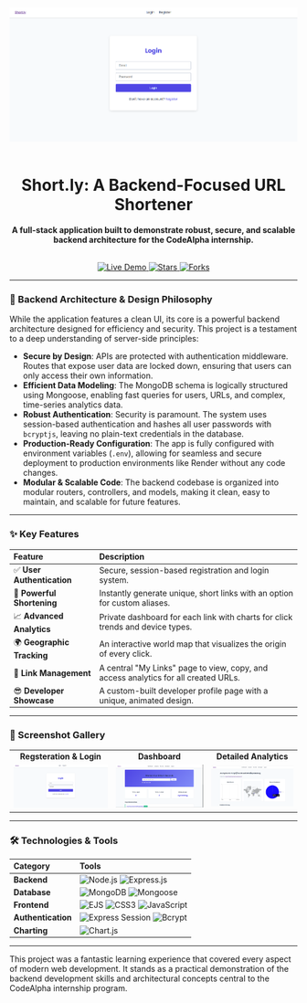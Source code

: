 <div align="center">
  <img src="assets/screen1.png" alt="Project Banner" width="800"/>
  <br/>
  <br/>
  
  # **Short.ly: A Backend-Focused URL Shortener**
  
  **A full-stack application built to demonstrate robust, secure, and scalable backend architecture for the CodeAlpha internship.**
  
  <br/>
  
  <a href="https://short-ly-6oe6.onrender.com">
    <img src="https://img.shields.io/badge/Live_Demo-000000?style=for-the-badge&logo=rocket&logoColor=white" alt="Live Demo"/>
  </a>
  <a href="https://github.com/Yobil-Job/Short.ly_url_shortener/stargazers">
    <img src="https://img.shields.io/github/stars/your-username/your-repo?style=for-the-badge&logo=github&color=FFC107" alt="Stars"/>
  </a>
  <a href="https://github.com/Yobil-Job/Short.ly_url_shortener/network/members">
    <img src="https://img.shields.io/github/forks/your-username/your-repo?style=for-the-badge&logo=github&color=4CAF50" alt="Forks"/>
  </a>

</div>

---

### **🧠 Backend Architecture & Design Philosophy**
While the application features a clean UI, its core is a powerful backend architecture designed for efficiency and security. This project is a testament to a deep understanding of server-side principles:

-   **Secure by Design**: APIs are protected with authentication middleware. Routes that expose user data are locked down, ensuring that users can only access their own information.
-   **Efficient Data Modeling**: The MongoDB schema is logically structured using Mongoose, enabling fast queries for users, URLs, and complex, time-series analytics data.
-   **Robust Authentication**: Security is paramount. The system uses session-based authentication and hashes all user passwords with `bcryptjs`, leaving no plain-text credentials in the database.
-   **Production-Ready Configuration**: The app is fully configured with environment variables (`.env`), allowing for seamless and secure deployment to production environments like Render without any code changes.
-   **Modular & Scalable Code**: The backend codebase is organized into modular routers, controllers, and models, making it clean, easy to maintain, and scalable for future features.

---

### **✨ Key Features**

| Feature | Description |
| :--- | :--- |
| ✅ **User Authentication** | Secure, session-based registration and login system. |
| 🔗 **Powerful Shortening** | Instantly generate unique, short links with an option for custom aliases. |
| 📈 **Advanced Analytics** | Private dashboard for each link with charts for click trends and device types. |
| 🌍 **Geographic Tracking** | An interactive world map that visualizes the origin of every click. |
| 📂 **Link Management** | A central "My Links" page to view, copy, and access analytics for all created URLs. |
| 😎 **Developer Showcase** | A custom-built developer profile page with a unique, animated design. |

---

### **📸 Screenshot Gallery**

<table>
  <tr>
    <td align="center"><strong>Regsteration & Login</strong></td>
    <td align="center"><strong>Dashboard </strong></td>
    <td align="center"><strong>Detailed Analytics</strong></td>
  </tr>
  <tr>
    <td><img src="assets/screen1.png" alt="Dashboard Screenshot" width="100%"></td>
    <td><img src="assets/screen2.png" alt="Analytics Screenshot" width="100%"></td>
    <td><img src="assets/screen3.png" alt="Developer Profile Screenshot" width="100%"></td>
  </tr>
</table>

---

### **🛠️ Technologies & Tools**

| Category | Tools |
| :--- | :--- |
| **Backend** | ![Node.js](https://img.shields.io/badge/Node.js-339933?style=flat-square&logo=nodedotjs&logoColor=white) ![Express.js](https://img.shields.io/badge/Express.js-000000?style=flat-square&logo=express&logoColor=white) |
| **Database** | ![MongoDB](https://img.shields.io/badge/MongoDB-47A248?style=flat-square&logo=mongodb&logoColor=white) ![Mongoose](https://img.shields.io/badge/Mongoose-880000?style=flat-square&logo=mongoose&logoColor=white) |
| **Frontend** | ![EJS](https://img.shields.io/badge/EJS-A91E50?style=flat-square&logo=ejs&logoColor=white) ![CSS3](https://img.shields.io/badge/CSS3-1572B6?style=flat-square&logo=css3&logoColor=white) ![JavaScript](https://img.shields.io/badge/JavaScript-F7DF1E?style=flat-square&logo=javascript&logoColor=black) |
| **Authentication** | ![Express Session](https://img.shields.io/badge/Express_Session-000000?style=flat-square) ![Bcrypt](https://img.shields.io/badge/Bcrypt-62438B?style=flat-square) |
| **Charting** | ![Chart.js](https://img.shields.io/badge/Chart.js-FF6384?style=flat-square&logo=chartdotjs&logoColor=white) |

---

This project was a fantastic learning experience that covered every aspect of modern web development. It stands as a practical demonstration of the backend development skills and architectural concepts central to the CodeAlpha internship program. 
